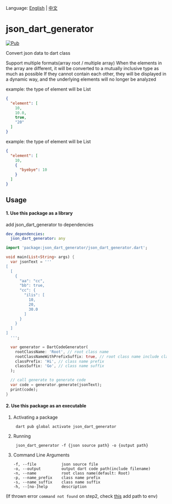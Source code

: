 Language: [English](README.md) | [中文](README_ZH.md)

# json_dart_generator
[![Pub](https://img.shields.io/pub/v/json_dart_generator.svg?style=flat-square)](https://pub.dartlang.org/packages/json_dart_generator)

Convert json data to dart class

Support multiple formats(array root / multiple array)
When the elements in the array are different, it will be converted to a mutually inclusive type as much as possible
If they cannot contain each other, they will be displayed in a dynamic way, and the underlying elements will no longer be analyzed

example: the type of element will be List<String>
```json
{
  "element": [
    10,
    10.0,
    true,
    "20"
  ]
}
```

example: the type of element will be List<dynamic>
```json
{
  "element": [
    10,
    {
      "byebye": 10
    }
  ]
}
```


## Usage

#### 1. Use this package as a library
add json_dart_generator to dependencies

```yaml
dev_dependencies:
  json_dart_generator: any
```

```dart
import 'package:json_dart_generator/json_dart_generator.dart';

void main(List<String> args) {
  var jsonText = '''
[
  [
    {
      "aa": "cc",
      "bb": true,
      "cc": {
        "ilis": [
          10,
          20,
          30.0
        ]
      }
    }
  ]
]
  ''';

  var generator = DartCodeGenerator(
    rootClassName: 'Root', // root class name
    rootClassNameWithPrefixSuffix: true, // root class name include classPrefix / classSuffix  
    classPrefix: 'Hi', // class name prefix
    classSuffix: 'Go', // class name suffix
  );

  // call generate to generate code 
  var code = generator.generate(jsonText);
  print(code);
}
```

#### 2. Use this package as an executable
1. Activating a package   

        dart pub global activate json_dart_generator
       
2. Running    

        json_dart_generator -f {json source path} -o {output path}
        
3. Command Line Arguments
    ```shell script
    -f, --file           json source file
    -o, --output         output dart code path(include filename)
    -n, --name           root class name(default: Root)
    -p, --name_prefix    class name prefix
    -s, --name_suffix    class name suffix
    -h, --[no-]help      description
    ```

(If thrown error `command not found` on step2, check [this](https://dart.cn/tools/pub/cmd/pub-global) add path to env) 

